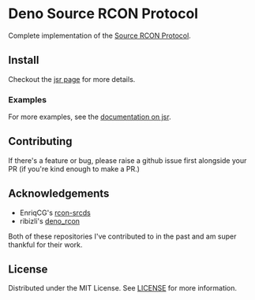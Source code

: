# Deno Source RCON Protocol

Complete implementation of the
[Source RCON Protocol](https://developer.valvesoftware.com/wiki/Source_RCON_Protocol).

## Install

Checkout the [jsr page](https://jsr.io/@c43721/rcon) for more details.

### Examples

For more examples, see the [documentation on jsr](https://jsr.io/@c43721/rcon/doc).

## Contributing

If there's a feature or bug, please raise a github issue first alongside your PR
(if you're kind enough to make a PR.)

## Acknowledgements

- EnriqCG's [rcon-srcds](https://github.com/EnriqCG/rcon-srcds)
- ribizli's [deno_rcon](https://github.com/ribizli/deno_rcon)

Both of these repositories I've contributed to in the past and am super thankful for their work.

## License

Distributed under the MIT License. See [LICENSE](LICENSE) for more information.

